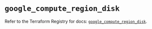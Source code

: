 # `google_compute_region_disk`

Refer to the Terraform Registry for docs: [`google_compute_region_disk`](https://registry.terraform.io/providers/hashicorp/google/4.85.0/docs/resources/compute_region_disk).
